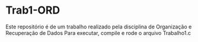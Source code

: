 # Trab1-ORD
Este repositório é de um trabalho realizado pela disciplina de Organização e Recuperação de Dados
Para executar, compile e rode o arquivo Trabalho1.c